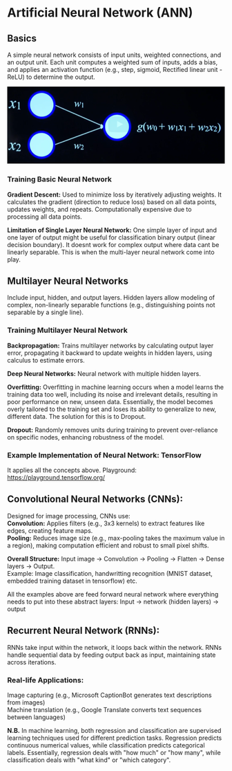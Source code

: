 # Artificial Neural Network (ANN)

## Basics
A simple neural network consists of input units, weighted connections, and an output unit. Each unit computes a weighted sum of inputs, adds a bias, and applies an activation function (e.g., step, sigmoid, Rectified linear unit - ReLU) to determine the output.

![Simple_neural_network](../assets/SimpleNeuralNet.png)

### Training Basic Neural Network
**Gradient Descent:** Used to minimize loss by iteratively adjusting weights. It calculates the gradient (direction to reduce loss) based on all data points, updates weights, and repeats. Computationally expensive due to processing all data points.

**Limitation of Single Layer Neural Network:**
One simple layer of input and one layer of output might be useful for classification binary output (linear decision boundary). It doesnt work for complex output where data cant be linearly separable. This is when the multi-layer neural network come into play.

## Multilayer Neural Networks 
Include input, hidden, and output layers. Hidden layers allow modeling of complex, non-linearly separable functions (e.g., distinguishing points not separable by a single line).

### Training Multilayer Neural Network
**Backpropagation:** Trains multilayer networks by calculating output layer error, propagating it backward to update weights in hidden layers, using calculus to estimate errors.

**Deep Neural Networks:** Neural network with multiple hidden layers.

**Overfitting:** Overfitting in machine learning occurs when a model learns the training data too well, including its noise and irrelevant details, resulting in poor performance on new, unseen data. Essentially, the model becomes overly tailored to the training set and loses its ability to generalize to new, different data. The solution for this is to Dropout.

**Dropout:** Randomly removes units during training to prevent over-reliance on specific nodes, enhancing robustness of the model.

### Example Implementation of Neural Network: TensorFlow
It applies all the concepts above. Playground: https://playground.tensorflow.org/

## Convolutional Neural Networks (CNNs):
Designed for image processing, CNNs use:  
**Convolution:** Applies filters (e.g., 3x3 kernels) to extract features like edges, creating feature maps.  
**Pooling:** Reduces image size (e.g., max-pooling takes the maximum value in a region), making computation efficient and robust to small pixel shifts.  

**Overall Structure:** Input image → Convolution → Pooling → Flatten → Dense layers → Output.  
Example: Image classification, handwritting recognition (MNIST dataset, embedded training dataset in tensorflow) etc.

All the examples above are feed forward neural network where everything needs to put into these abstract layers: Input -> network (hidden layers) -> output

## Recurrent Neural Network (RNNs):
RNNs take input within the network, it loops back within the network. RNNs handle sequential data by feeding output back as input, maintaining state across iterations.

### Real-life Applications:
Image capturing (e.g., Microsoft CaptionBot generates text descriptions from images)  
Machine translation (e.g., Google Translate converts text sequences between languages)

**N.B.** In machine learning, both regression and classification are supervised learning techniques used for different prediction tasks. Regression predicts continuous numerical values, while classification predicts categorical labels. Essentially, regression deals with "how much" or "how many", while classification deals with "what kind" or "which category". 
